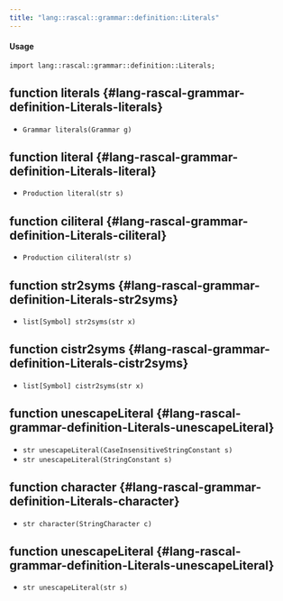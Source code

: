 ```yaml
---
title: "lang::rascal::grammar::definition::Literals"
---
```


#### Usage

`import lang::rascal::grammar::definition::Literals;`


## function literals {#lang-rascal-grammar-definition-Literals-literals}

* ``Grammar literals(Grammar g)``

## function literal {#lang-rascal-grammar-definition-Literals-literal}

* ``Production literal(str s)``

## function ciliteral {#lang-rascal-grammar-definition-Literals-ciliteral}

* ``Production ciliteral(str s)``

## function str2syms {#lang-rascal-grammar-definition-Literals-str2syms}

* ``list[Symbol] str2syms(str x)``

## function cistr2syms {#lang-rascal-grammar-definition-Literals-cistr2syms}

* ``list[Symbol] cistr2syms(str x)``

## function unescapeLiteral {#lang-rascal-grammar-definition-Literals-unescapeLiteral}

* ``str unescapeLiteral(CaseInsensitiveStringConstant s)``
* ``str unescapeLiteral(StringConstant s)``

## function character {#lang-rascal-grammar-definition-Literals-character}

* ``str character(StringCharacter c)``

## function unescapeLiteral {#lang-rascal-grammar-definition-Literals-unescapeLiteral}

* ``str unescapeLiteral(str s)``

